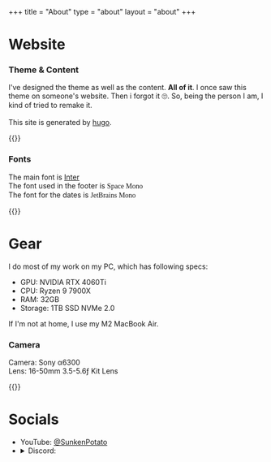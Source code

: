 +++
title = "About"
type = "about"
layout = "about"
+++
# Website

### Theme & Content

I've designed the theme as well as the content. **All of it**. I once saw this theme on someone's website. Then i forgot it 🙄. So, being the person I am, I kind of tried to remake it. \
\
This site is generated by [hugo](https://gohugo.io).

{{<divider cl="red">}}

### Fonts
The main font is [Inter](https://rsms.me/inter) \
The font used in the footer is <span style='font-family: "Space Mono"'>Space Mono</span> \
The font for the dates is <span style='font-family: "JetBrains Mono"'>JetBrains Mono</span>

{{<divider cl="red">}}
# Gear
I do most of my work on my PC, which has following specs:
* GPU: NVIDIA RTX 4060Ti
* CPU: Ryzen 9 7900X
* RAM: 32GB
* Storage: 1TB SSD NVMe 2.0

If I'm not at home, I use my M2 MacBook Air.

### Camera
Camera: Sony α6300 \
Lens: 16-50mm 3.5-5.6ƒ Kit Lens 

{{<divider cl="green">}}


# Socials
* YouTube: [@SunkenPotato](https://youtube.com/@SunkenPotato) 
* <details><summary>Discord: </summary>sunkenpotato</details>

